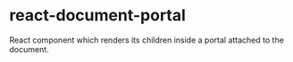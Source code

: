 # react-document-portal

React component which renders its children inside a portal attached to the document.
